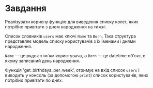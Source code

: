 # Завдання

Реалізувати корисну функцію для виведення списку колег, яких потрібно привітати з днем народження на тижні.

Список словників `users` має ключі `Name` та `Born`. Така структура представляє модель списку користувачів з їх іменами і днями народження. 

`Name` — це рядок з ім'ям користувача, а `Born` — це datetime об'єкт, в якому записаний день народження.

Функція 'get_birthdays_per_week', отримує на вхід список `users` і виводить у консоль (за допомогою `print`) список користувачів, яких потрібно привітати по днях.